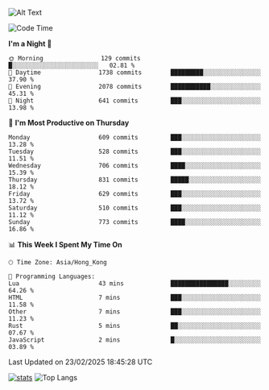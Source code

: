 ![Alt Text](https://media.tenor.com/3Gehha8RO-sAAAAC/goose-dance.gif)

<!--START_SECTION:waka-->
![Code Time](http://img.shields.io/badge/Code%20Time-408%20hrs%2013%20mins-blue)

**I'm a Night 🦉** 

```text
🌞 Morning                129 commits         █░░░░░░░░░░░░░░░░░░░░░░░░   02.81 % 
🌆 Daytime                1738 commits        █████████░░░░░░░░░░░░░░░░   37.90 % 
🌃 Evening                2078 commits        ███████████░░░░░░░░░░░░░░   45.31 % 
🌙 Night                  641 commits         ███░░░░░░░░░░░░░░░░░░░░░░   13.98 % 
```
📅 **I'm Most Productive on Thursday** 

```text
Monday                   609 commits         ███░░░░░░░░░░░░░░░░░░░░░░   13.28 % 
Tuesday                  528 commits         ███░░░░░░░░░░░░░░░░░░░░░░   11.51 % 
Wednesday                706 commits         ████░░░░░░░░░░░░░░░░░░░░░   15.39 % 
Thursday                 831 commits         █████░░░░░░░░░░░░░░░░░░░░   18.12 % 
Friday                   629 commits         ███░░░░░░░░░░░░░░░░░░░░░░   13.72 % 
Saturday                 510 commits         ███░░░░░░░░░░░░░░░░░░░░░░   11.12 % 
Sunday                   773 commits         ████░░░░░░░░░░░░░░░░░░░░░   16.86 % 
```


📊 **This Week I Spent My Time On** 

```text
🕑︎ Time Zone: Asia/Hong_Kong

💬 Programming Languages: 
Lua                      43 mins             ████████████████░░░░░░░░░   64.26 % 
HTML                     7 mins              ███░░░░░░░░░░░░░░░░░░░░░░   11.58 % 
Other                    7 mins              ███░░░░░░░░░░░░░░░░░░░░░░   11.23 % 
Rust                     5 mins              ██░░░░░░░░░░░░░░░░░░░░░░░   07.67 % 
JavaScript               2 mins              █░░░░░░░░░░░░░░░░░░░░░░░░   03.89 % 
```


 Last Updated on 23/02/2025 18:45:28 UTC
<!--END_SECTION:waka-->
[![stats](https://github-readme-stats-rose-phi.vercel.app/api?username=jxncted&count_private=true)](https://github.com/jxncted/github-readme-stats)
![Top Langs](https://github-readme-stats-rose-phi.vercel.app/api/top-langs/?username=jxncted\&layout=compact&hide=c,assembly,jupyter%20notebook)

